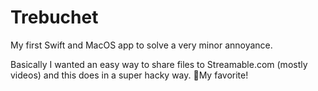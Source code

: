 #  Trebuchet

My first Swift and MacOS app to solve a very minor annoyance.

Basically I wanted an easy way to share files to Streamable.com (mostly videos) and this does in a super hacky way. My favorite!

